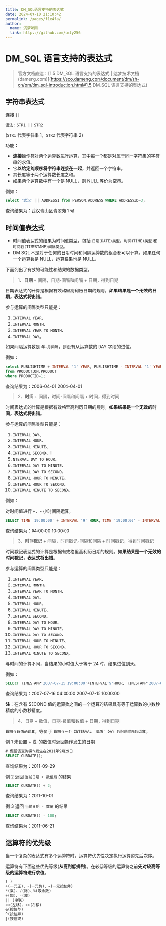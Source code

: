 ```yaml
---
title: DM_SQL语言支持的表达式
date: 2024-09-10 21:10:42
permalink: /pages/f1e4fa/
author: 
  name: 沉梦听雨
  link: https://github.com/cmty256
---
```

# DM_SQL 语言支持的表达式

> 官方文档直达：[1.5 DM_SQL 语言支持的表达式 | 达梦技术文档 (dameng.com)](https://eco.dameng.com/document/dm/zh-cn/pm/dm_sql-introduction.html#1.5 DM_SQL 语言支持的表达式)

## 字符串表达式

连接 `||`

```plaintext
语法：STR1 || STR2
```

(`STR1` 代表字符串 1，`STR2` 代表字符串 2)

功能：

- **连接**操作符对两个运算数进行运算，其中每一个都是对属于同一字符集的字符串的求值。
- 它**以给定的顺序将字符串连接在一起**，并返回一个字符串。
- 其长度等于两个运算数长度之和。
- 如果两个运算数中有一个是 NULL，则 NULL 等价为空串。

例如：

```sql
select '武汉' || ADDRESS1 from PERSON.ADDRESS WHERE ADDRESSID=3;
```

查询结果为：武汉青山区青翠苑 1 号



## 时间值表达式

- 时间值表达式的结果为时间值类型，包括 `日期(DATE)类型`，`时间(TIME)类型` 和 `时间戳(TIMESTAMP)间隔类型`。
- DM SQL 不是对于任何的日期时间和间隔运算数的组合都可以计算。如果任何一个运算数是 NULL，运算结果也是 NULL。

下面列出了有效的可能性和结果的数据类型。

> 1、**日期** + 间隔，日期-间隔和间隔 + 日期，得到日期

日期表达式的计算是根据有效格里高利历日期的规则。**如果结果是一个无效的日期，表达式将出错**。

参与运算的间隔类型只能是：

1. `INTERVAL YEAR`、
2. `INTERVAL MONTH`、
3. `INTERVAL YEAR TO MONTH`、
4. `INTERVAL DAY`。

如果间隔运算数是 `年-月间隔`，则没有从运算数的 DAY 字段的进位。

例如：

```sql
select PUBLISHTIME + INTERVAL '1' YEAR, PUBLISHTIME - INTERVAL '1' YEAR
from PRODUCTION.PRODUCT
where PRODUCTID=1;
```

查询结果为：2006-04-01 2004-04-01

> 2、**时间** + 间隔，时间-间隔和间隔 + 时间，得到时间

时间表达式的计算是根据有效格里高利历日期的规则。**如果结果是一个无效的时间，表达式将出错**。

参与运算的间隔类型只能是：

1. `INTERVAL DAY`、
2. `INTERVAL HOUR`、
3. `INTERVAL MINUTE`、
4. `INTERVAL SECOND`、I
5. `NTERVAL DAY TO HOUR`、
6. `INTERVAL DAY TO MINUTE`、
7. `INTERVAL DAY TO SECOND`、
8. `INTERVAL HOUR TO MINUTE`、
9. `INTERVAL HOUR TO SECOND`、
10. `INTERVAL MINUTE TO SECOND`。

例如：

对时间值进行 +、- 小时间隔运算。

```sql
SELECT TIME '19:00:00' + INTERVAL '9' HOUR, TIME '19:00:00' - INTERVAL '9' HOUR;
```

查询结果为：04:00:00 10:00:00

> 3、**时间戳记** + 间隔，时间戳记-间隔和间隔 + 时间戳记，得到时间戳记

时间戳记表达式的计算是根据有效格里高利历日期的规则。**如果结果是一个无效的时间戳记，表达式将出错**。

参与运算的间隔类型只能是：

1. `INTERVAL YEAR`、
2. `INTERVAL MONTH`、
3. `INTERVAL YEAR TO MONTH`、
4. `INTERVAL DAY`、
5. `INTERVAL HOUR`、
6. `INTERVAL MINUTE`、
7. `INTERVAL SECOND`、
8. `INTERVAL DAY TO HOUR`、
9. `INTERVAL DAY TO MINUTE`、
10. `INTERVAL DAY TO SECOND`、
11. `INTERVAL HOUR TO MINUTE`、
12. `INTERVAL HOUR TO SECOND`、
13. `INTERVAL MINUTE TO SECOND`。

与时间的计算不同，当结果的小时值大于等于 24 时，结果进位到天。

例如：

```sql
SELECT TIMESTAMP'2007-07-15 19:00:00'+INTERVAL'9'HOUR, TIMESTAMP'2007-07-15 19:00:00'-INTERVAL'9'HOUR;
```

查询结果为：2007-07-16 04:00:00 2007-07-15 10:00:00

**注**：在含有 SECOND 值的运算数之间的一个运算的结果具有等于运算数的小数秒精度的小数秒精度。

> 4、日期 + 数值，日期-数值和数值 + 日期，得到日期

`日期与数值的运算`，等价于 `日期与一个 INTERVAL '数值' DAY 的时间间隔的运算`。

例 1 未设置 + 或-的数值时返回操作发生的日期

```sql
# 假设该查询操作发生在2011年9月29日 
SELECT CURDATE();
```

查询结果为：2011-09-29

例 2 返回 `当前日期 + 数值后` 的结果

```sql
SELECT CURDATE() + 2;
```

查询结果为：2011-10-01

例 3 返回 `当前日期 - 数值` 的结果

```sql
SELECT CURDATE() - 100;
```

查询结果为：2011-06-21



## 运算符的优先级

当一个复杂的表达式有多个运算符时，运算符优先性决定执行运算的先后次序。

运算符有下面这些优先等级(**从高到低排列**)。在较低等级的运算符之前**先对较高等级的运算符进行求值**。

```sql
( )
+(一元正)、-(一元负)、~(一元按位非)
*(乘)、/(除)、%(取余数)
+(加)、-(减)
|| (串联)
<<(左移)、>>(右移)
&(按位与)
^(按位异)
|(按位或)
```

